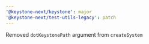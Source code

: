 ```yaml
---
'@keystone-next/keystone': major
'@keystone-next/test-utils-legacy': patch
---
```


Removed `dotKeystonePath` argument from `createSystem`
